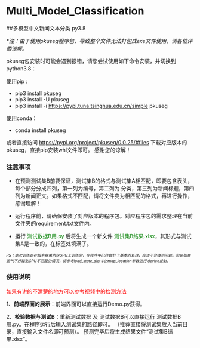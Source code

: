 # Multi_Model_Classification
##多模型中文新闻文本分类 py3.8

_*注：由于使用pkuseg程序包，导致整个文件无法打包成exe文件使用，请各位评委谅解。_

pkuseg包安装时可能会遇到报错，请您尝试使用如下命令安装，并切换到python3.8：

使用pip :
* pip3 install pkuseg
* pip3 install -U pkuseg
* pip3 install -i https://pypi.tuna.tsinghua.edu.cn/simple pkuseg

使用conda：
* conda install pkuseg

或者直接访问 https://pypi.org/project/pkuseg/0.0.25/#files 下载对应版本的pkuseg，直接pip安装whl文件即可。
感谢您的谅解！

### 注意事项
* 在预测测试集B前要保证，测试集B的格式与测试集A相匹配，即要包含表头，每个部分分成四列，第一列为编号，第二列为
分类，第三列为新闻标题，第四列为新闻正文。如果格式不匹配，请将文件变为相匹配的格式，再进行操作，感谢理解！

* 运行程序前，请确保安装了对应版本的程序包。对应程序包的需求整理在当前文件夹的requirement.txt文件内。

* 运行 <font color=#008000 >测试数据B用.py</font> 后将生成一个新文件 <font color=#008000 >测试集B结果.xlsx</font>，其形式与测试集A是一致的，在标签处填满了。

<font size=1 >_PS：本次训练是在服务器第六块GPU上训练的，在程序中已经做好了基本的处理，应该不会碰到问题。但是如果运气不好碰到GPU不匹配的情况，请参考load_state_dict中的map_location参数进行
device投射。_</font>

### 使用说明

<font color=#FF000 >如果有讲的不清楚的地方可以参考视频中的检测方法</font>

1、__前端界面的展示__：前端界面可以直接运行Demo.py获得。

2、__校验数据与测试B__：重新测试数据 及 测试数据B可以直接运行 测试数据B用.py。在程序运行后输入测试集的路径即可。
（推荐直接将测试集放入当前目录，直接输入文件名即可预测）。 预测完毕后将生成结果文件“测试集B结果.xlsx”。